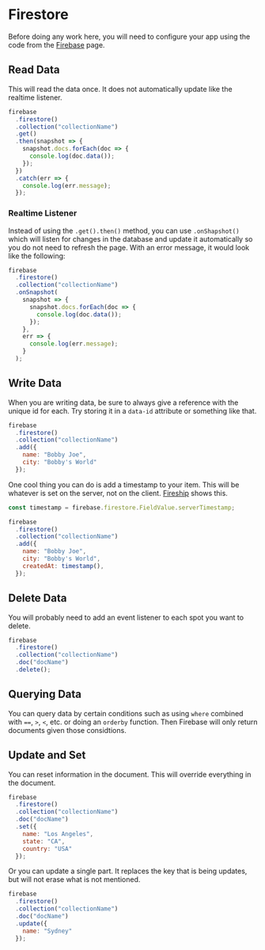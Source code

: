 # Firestore

Before doing any work here, you will need to configure your app using the code from the [Firebase](/firebase/README.md) page.

## Read Data

This will read the data once. It does not automatically update like the realtime listener.

```js
firebase
  .firestore()
  .collection("collectionName")
  .get()
  .then(snapshot => {
    snapshot.docs.forEach(doc => {
      console.log(doc.data());
    });
  })
  .catch(err => {
    console.log(err.message);
  });
```

### Realtime Listener

Instead of using the `.get().then()` method, you can use `.onShapshot()` which will listen for changes in the database and update it automatically so you do not need to refresh the page. With an error message, it would look like the following:

```js
firebase
  .firestore()
  .collection("collectionName")
  .onSnapshot(
    snapshot => {
      snapshot.docs.forEach(doc => {
        console.log(doc.data());
      });
    },
    err => {
      console.log(err.message);
    }
  );
```

## Write Data

When you are writing data, be sure to always give a reference with the unique id for each. Try storing it in a `data-id` attribute or something like that.

```js
firebase
  .firestore()
  .collection("collectionName")
  .add({
    name: "Bobby Joe",
    city: "Bobby's World"
  });
```

One cool thing you can do is add a timestamp to your item. This will be whatever is set on the server, not on the client. [Fireship](https://fireship.io/snippets/firestore-increment-document-id-value/) shows this.

```js
const timestamp = firebase.firestore.FieldValue.serverTimestamp;

firebase
  .firestore()
  .collection("collectionName")
  .add({
    name: "Bobby Joe",
    city: "Bobby's World",
    createdAt: timestamp(),
  });
```

## Delete Data

You will probably need to add an event listener to each spot you want to delete.

```js
firebase
  .firestore()
  .collection("collectionName")
  .doc("docName")
  .delete();
```

## Querying Data

You can query data by certain conditions such as using `where` combined with `==`, `>`, `<`, etc. or doing an `orderby` function. Then Firebase will only return documents given those considtions.

## Update and Set

You can reset information in the document. This will override everything in the document.

```js
firebase
  .firestore()
  .collection("collectionName")
  .doc("docName")
  .set({
    name: "Los Angeles",
    state: "CA",
    country: "USA"
  });
```

Or you can update a single part. It replaces the key that is being updates, but will not erase what is not mentioned.

```js
firebase
  .firestore()
  .collection("collectionName")
  .doc("docName")
  .update({
    name: "Sydney"
  });
```
